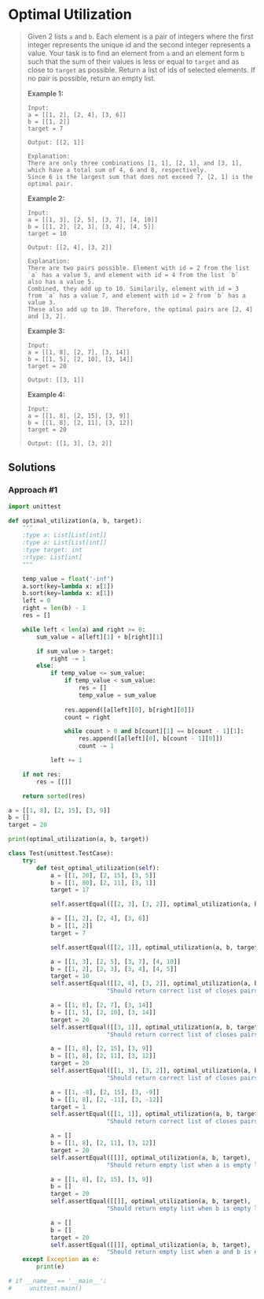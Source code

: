 # Optimal Utilization

> Given 2 lists `a` and `b`. Each element is a pair of integers where the first integer represents the unique id and the second integer represents a value. Your task is to find an element from `a` and an element form `b` such that the sum of their values is less or equal to `target` and as close to `target` as possible. Return a list of ids of selected elements. If no pair is possible, return an empty list.
>
> **Example 1:**
>
> ```text
> Input:
> a = [[1, 2], [2, 4], [3, 6]]
> b = [[1, 2]]
> target = 7
>
> Output: [[2, 1]]
>
> Explanation:
> There are only three combinations [1, 1], [2, 1], and [3, 1], which have a total sum of 4, 6 and 8, respectively.
> Since 6 is the largest sum that does not exceed 7, [2, 1] is the optimal pair.
> ```
>
> **Example 2:**
>
> ```text
> Input:
> a = [[1, 3], [2, 5], [3, 7], [4, 10]]
> b = [[1, 2], [2, 3], [3, 4], [4, 5]]
> target = 10
>
> Output: [[2, 4], [3, 2]]
>
> Explanation:
> There are two pairs possible. Element with id = 2 from the list `a` has a value 5, and element with id = 4 from the list `b` also has a value 5.
> Combined, they add up to 10. Similarily, element with id = 3 from `a` has a value 7, and element with id = 2 from `b` has a value 3.
> These also add up to 10. Therefore, the optimal pairs are [2, 4] and [3, 2].
> ```
>
> **Example 3:**
>
> ```text
> Input:
> a = [[1, 8], [2, 7], [3, 14]]
> b = [[1, 5], [2, 10], [3, 14]]
> target = 20
>
> Output: [[3, 1]]
> ```
>
> **Example 4:**
>
> ```text
> Input:
> a = [[1, 8], [2, 15], [3, 9]]
> b = [[1, 8], [2, 11], [3, 12]]
> target = 20
>
> Output: [[1, 3], [3, 2]]
> ```

## Solutions

### Approach \#1

```python
import unittest

def optimal_utilization(a, b, target):
    """
    :type a: List[List[int]]
    :type a: List[List[int]]
    :type target: int
    :rtype: List[int]
    """

    temp_value = float('-inf')
    a.sort(key=lambda x: x[1])
    b.sort(key=lambda x: x[1])
    left = 0
    right = len(b) - 1
    res = []

    while left < len(a) and right >= 0:
        sum_value = a[left][1] + b[right][1]

        if sum_value > target:
            right -= 1
        else:
            if temp_value <= sum_value:
                if temp_value < sum_value:
                    res = []
                    temp_value = sum_value
                
                res.append([a[left][0], b[right][0]])
                count = right

                while count > 0 and b[count][1] == b[count - 1][1]:
                    res.append([a[left][0], b[count - 1][0]])
                    count -= 1

            left += 1

    if not res:
        res = [[]]

    return sorted(res)

a = [[1, 8], [2, 15], [3, 9]]
b = []
target = 20

print(optimal_utilization(a, b, target))

class Test(unittest.TestCase):
    try:
        def test_optimal_utilization(self):
            a = [[1, 20], [2, 15], [3, 5]]
            b = [[1, 80], [2, 11], [3, 1]]
            target = 17

            self.assertEqual([[2, 3], [3, 2]], optimal_utilization(a, b, target), "Should return correct list of closes pairs to target when input is unsorted lists")

            a = [[1, 2], [2, 4], [3, 6]]
            b = [[1, 2]]
            target = 7

            self.assertEqual([[2, 1]], optimal_utilization(a, b, target), "Should return correct list of closes pairs to target")

            a = [[1, 3], [2, 5], [3, 7], [4, 10]]
            b = [[1, 2], [2, 3], [3, 4], [4, 5]]
            target = 10
            self.assertEqual([[2, 4], [3, 2]], optimal_utilization(a, b, target),
                            "Should return correct list of closes pairs to target")

            a = [[1, 8], [2, 7], [3, 14]]
            b = [[1, 5], [2, 10], [3, 14]]
            target = 20
            self.assertEqual([[3, 1]], optimal_utilization(a, b, target),
                            "Should return correct list of closes pairs to target")

            a = [[1, 8], [2, 15], [3, 9]]
            b = [[1, 8], [2, 11], [3, 12]]
            target = 20
            self.assertEqual([[1, 3], [3, 2]], optimal_utilization(a, b, target),
                            "Should return correct list of closes pairs to target")

            a = [[1, -8], [2, 15], [3, -9]]
            b = [[1, 8], [2, -11], [3, -12]]
            target = 1
            self.assertEqual([[1, 1]], optimal_utilization(a, b, target),
                            "Should return correct list of closes pairs to target when inputs have negative numbers")

            a = []
            b = [[1, 8], [2, 11], [3, 12]]
            target = 20
            self.assertEqual([[]], optimal_utilization(a, b, target),
                            "Should return empty list when a is empty list")

            a = [[1, 8], [2, 15], [3, 9]]
            b = []
            target = 20
            self.assertEqual([[]], optimal_utilization(a, b, target),
                            "Should return empty list when b is empty list")

            a = []
            b = []
            target = 20
            self.assertEqual([[]], optimal_utilization(a, b, target),
                            "Should return empty list when a and b is empty list")
    except Exception as e:
        print(e)

# if __name__ == '__main__':
#     unittest.main()
```

